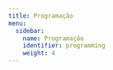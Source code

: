 ```yaml
---
title: Programação
menu:
  sidebar:
    name: Programação
    identifier: programming
    weight: 4
---
```

